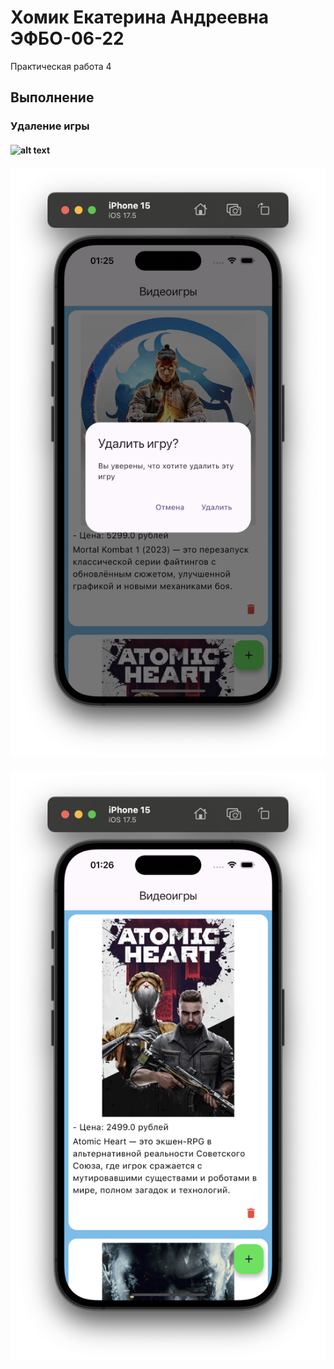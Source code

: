 # Хомик Екатерина Андреевна ЭФБО-06-22

Практическая работа 4

## Выполнение

### Удаление игры

#### ![alt text](<1.Начальный экран.png>)

#### ![alt text](2.Удаление.png)

#### ![alt text](<3.После удаления.png>)